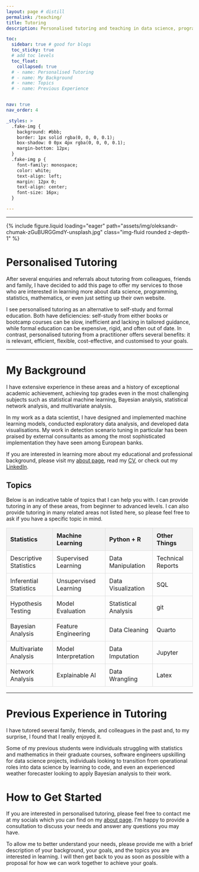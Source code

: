 ```yaml
---
layout: page # distill
permalink: /teaching/
title: Tutoring
description: Personalised tutoring and teaching in data science, programming, statistics, and mathematics.

toc: 
  sidebar: true # good for blogs
  toc_sticky: true 
  # add toc levels
  toc_float:
    collapsed: true
  # - name: Personalised Tutoring
  # - name: My Background
  # - name: Topics
  # - name: Previous Experience


nav: true
nav_order: 4

_styles: >
  .fake-img {
    background: #bbb;
    border: 1px solid rgba(0, 0, 0, 0.1);
    box-shadow: 0 0px 4px rgba(0, 0, 0, 0.1);
    margin-bottom: 12px;
  }
  .fake-img p {
    font-family: monospace;
    color: white;
    text-align: left;
    margin: 12px 0;
    text-align: center;
    font-size: 16px;
  }

---
```

---


<div class="row mt-1">
    <div class="col-sm mt-1 mt-md-0">
        {% include figure.liquid loading="eager" path="assets/img/oleksandr-chumak-zGuBURGGmdY-unsplash.jpg" class="img-fluid rounded z-depth-1" %}
    </div>
</div>

# Personalised Tutoring

After several enquiries and referrals about tutoring from colleagues, friends and family, I have decided to add this page to offer my services to those who are interested in learning more about data science, programming, statistics, mathematics, or even just setting up their own website.

I see personalised tutoring as an alternative to self-study and formal education. Both have deficiencies: self-study from either books or bootcamp courses can be slow, inefficient and lacking in tailored guidance, while formal education can be expensive, rigid, and often out of date. In contrast, personalised tutoring from a practitioner offers several benefits: it is relevant, efficient, flexible, cost-effective, and customised to your goals.

---


# My Background
I have extensive experience in these areas and a history of exceptional academic achievement, achieving top grades even in the most challenging subjects such as statistical machine learning, Bayesian analysis, statistical network analysis, and multivariate analysis. 

In my work as a data scientist, I have designed and implemented machine learning models, conducted exploratory data analysis, and developed data visualisations. My work in detection scenario tuning in particular has been praised by external consultants as among the most sophisticated implementation they have seen among European banks.

If you are interested in learning more about my educational and professional background, please visit my [about page](/about), read my [CV](/cv_page), or check out my [LinkedIn](https://www.linkedin.com/in/enda-flynn-80a465174). 

## Topics

Below is an indicative table of topics that I can help you with. I can provide tutoring in any of these areas, from beginner to advanced levels. I can also provide tutoring in many related areas not listed here, so please feel free to ask if you have a specific topic in mind.
<style>
  table {
    width: 100%;
    border-collapse: collapse;
  }
  th, td {
    padding: 10px;
    border: 1px solid #ddd;
    text-align: left;
  }
  th {
    background-color: #f2f2f2;
  }
</style>


| **Statistics** | **Machine Learning** | **Python + R** | **Other Things** |
|----------------|-----------------------|----------------|--------------------|
| Descriptive Statistics | Supervised Learning | Data Manipulation | Technical Reports |
| Inferential Statistics | Unsupervised Learning | Data Visualization | SQL |
| Hypothesis Testing | Model Evaluation | Statistical Analysis | git |
| Bayesian Analysis | Feature Engineering | Data Cleaning | Quarto |
| Multivariate Analysis | Model Interpretation | Data Imputation | Jupyter  |
| Network Analysis | Explainable AI | Data Wrangling | Latex |


---


# Previous Experience in Tutoring
I have tutored several family, friends, and colleagues in the past and, to my surprise, I found that I really enjoyed it. 

Some of my previous students were individuals struggling with statistics and mathematics in their graduate courses, software engineers upskilling for data science projects, individuals looking to transition from operational roles into data science by learning to code, and even an experienced weather forecaster looking to apply Bayesian analysis to their work.

# How to Get Started
If you are interested in personalised tutoring, please feel free to contact me at my socials which you can find on my [about page](/about). I'm happy to provide a consultation to discuss your needs and answer any questions you may have. 

To allow me to better understand your needs, please provide me with a brief description of your background, your goals, and the topics you are interested in learning. I will then get back to you as soon as possible with a proposal for how we can work together to achieve your goals.